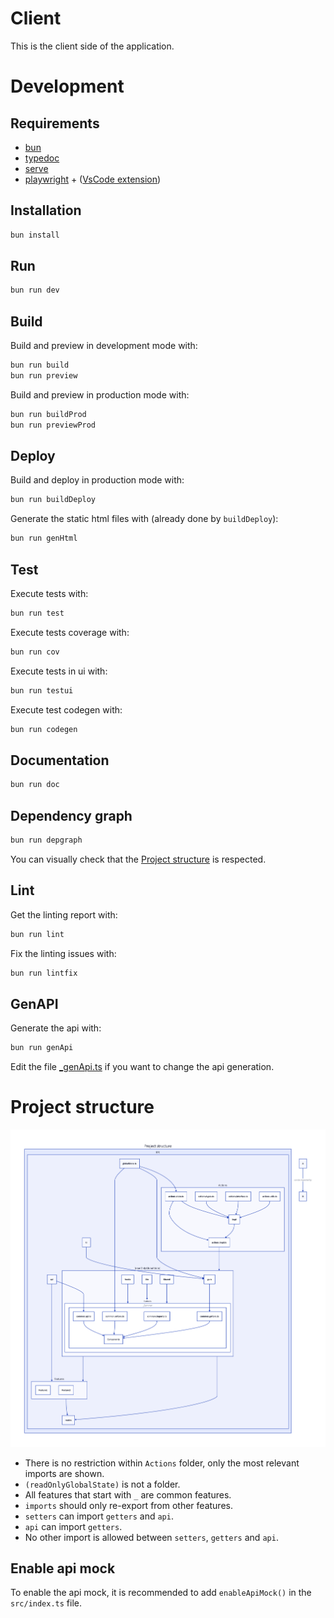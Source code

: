# Client

This is the client side of the application.

# Development

## Requirements

- [bun](https://bun.sh/)
- [typedoc](https://typedoc.org/)
- [serve](https://www.npmjs.com/package/serve)
- [playwright](https://playwright.dev/) + ([VsCode extension](https://marketplace.visualstudio.com/items?itemName=ms-playwright.playwright))

## Installation

```sh
bun install
```

## Run

```sh
bun run dev
```

## Build

Build and preview in development mode with:

```sh
bun run build
bun run preview
```

Build and preview in production mode with:

```sh
bun run buildProd
bun run previewProd
```

## Deploy

Build and deploy in production mode with:

```sh
bun run buildDeploy
```

Generate the static html files with (already done by `buildDeploy`):

```sh
bun run genHtml
```

## Test

Execute tests with:

```sh
bun run test
```

Execute tests coverage with:

```sh
bun run cov
```

Execute tests in ui with:

```sh
bun run testui
```

Execute test codegen with:

```sh
bun run codegen
```

## Documentation

```sh
bun run doc
```

## Dependency graph

```sh
bun run depgraph
```

You can visually check that the [Project structure](#project-structure) is respected.

## Lint

Get the linting report with:

```sh
bun run lint
```

Fix the linting issues with:

```sh
bun run lintfix
```

## GenAPI

Generate the api with:

```sh
bun run genApi
```

Edit the file [\_genApi.ts](./_genApi.ts) if you want to change the api generation.

# Project structure

![client_project_structure](./misc/d2/client_project_structure.png)

- There is no restriction within `Actions` folder, only the most relevant imports are shown.
- `(readOnlyGlobalState)` is not a folder.
- All features that start with `_` are common features.
- `imports` should only re-export from other features.
- `setters` can import `getters` and `api`.
- `api` can import `getters`.
- No other import is allowed between `setters`, `getters` and `api`.

## Enable api mock

To enable the api mock, it is recommended to add `enableApiMock()` in the `src/index.ts` file.
